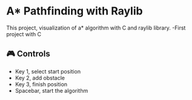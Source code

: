 # A* Pathfinding with Raylib
This project, visualization of a* algorithm with C and raylib library.
-First project with C

## 🎮 Controls
- Key 1, select start position
- Key 2, add obstacle
- Key 3, finish position
- Spacebar, start the algorithm
